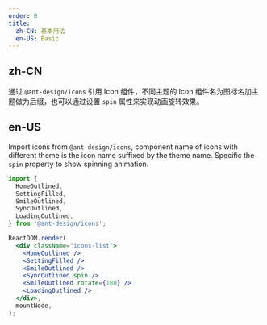 ```yaml
---
order: 0
title:
  zh-CN: 基本用法
  en-US: Basic
---
```


## zh-CN

通过 `@ant-design/icons` 引用 Icon 组件，不同主题的 Icon 组件名为图标名加主题做为后缀，也可以通过设置 `spin` 属性来实现动画旋转效果。

## en-US

Import icons from `@ant-design/icons`, component name of icons with different theme is the icon name suffixed by the theme name. Specific the `spin` property to show spinning animation.

```jsx
import {
  HomeOutlined,
  SettingFilled,
  SmileOutlined,
  SyncOutlined,
  LoadingOutlined,
} from '@ant-design/icons';

ReactDOM.render(
  <div className="icons-list">
    <HomeOutlined />
    <SettingFilled />
    <SmileOutlined />
    <SyncOutlined spin />
    <SmileOutlined rotate={180} />
    <LoadingOutlined />
  </div>,
  mountNode,
);
```

<style>
.icons-list > .anticon {
  margin-right: 6px;
  font-size: 24px;
}
.kenshin-row-rtl .icons-list > .anticon {
  margin-right: 0;
  margin-left: 6px;
}
</style>
